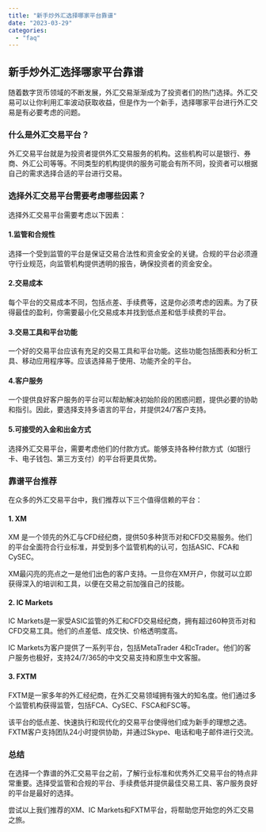 ```yaml
---
title: "新手炒外汇选择哪家平台靠谱"
date: "2023-03-29"
categories: 
  - "faq"
---
```


## 新手炒外汇选择哪家平台靠谱

随着数字货币领域的不断发展，外汇交易渐渐成为了投资者们的热门选择。外汇交易可以让你利用汇率波动获取收益，但是作为一个新手，选择哪家平台进行外汇交易是有必要考虑的问题。

### 什么是外汇交易平台？

外汇交易平台就是为投资者提供外汇交易服务的机构。这些机构可以是银行、券商、外汇公司等等。不同类型的机构提供的服务可能会有所不同，投资者可以根据自己的需求选择合适的平台进行交易。

### 选择外汇交易平台需要考虑哪些因素？

选择外汇交易平台需要考虑以下因素：

#### 1.监管和合规性

选择一个受到监管的平台是保证交易合法性和资金安全的关键。合规的平台必须遵守行业规范，向监管机构提供透明的报告，确保投资者的资金安全。

#### 2.交易成本

每个平台的交易成本不同，包括点差、手续费等，这是你必须考虑的因素。为了获得最佳的盈利，你需要最小化交易成本并找到低点差和低手续费的平台。

#### 3.交易工具和平台功能

一个好的交易平台应该有充足的交易工具和平台功能。这些功能包括图表和分析工具、移动应用程序等。应该选择易于使用、功能齐全的平台。

#### 4.客户服务

一个提供良好客户服务的平台可以帮助解决初始阶段的困惑问题，提供必要的协助和指引。因此，要选择支持多语言的平台，并提供24/7客户支持。

#### 5.可接受的入金和出金方式

选择外汇交易平台，需要考虑他们的付款方式。能够支持各种付款方式（如银行卡、电子钱包、第三方支付）的平台将更具优势。

### 靠谱平台推荐

在众多的外汇交易平台中，我们推荐以下三个值得信赖的平台：

#### 1\. XM

XM 是一个领先的外汇与CFD经纪商，提供50多种货币对和CFD交易服务。他们的平台全面符合行业标准，并受到多个监管机构的认可，包括ASIC、FCA和CySEC。

XM最闪亮的亮点之一是他们出色的客户支持。一旦你在XM开户，你就可以立即获得深入的培训和工具，以便在交易之前加强自己的技能。

#### 2\. IC Markets

IC Markets是一家受ASIC监管的外汇和CFD交易经纪商，拥有超过60种货币对和CFD交易工具。他们的点差低、成交快、价格透明度高。

IC Markets为客户提供了一系列平台，包括MetaTrader 4和cTrader。他们的客户服务也极好，支持24/7/365的中文交易支持和原生中文客服。

#### 3\. FXTM

FXTM是一家多年的外汇经纪商，在外汇交易领域拥有强大的知名度。他们通过多个监管机构获得监管，包括FCA、CySEC、FSCA和FSC等。

该平台的低点差、快速执行和现代化的交易平台使得他们成为新手的理想之选。FXTM客户支持团队24小时提供协助，并通过Skype、电话和电子邮件进行交流。

### 总结

在选择一个靠谱的外汇交易平台之前，了解行业标准和优秀外汇交易平台的特点非常重要。选择受监管和合规的平台、手续费低并提供最佳交易工具、客户服务良好的平台是最好的选择。

尝试以上我们推荐的XM、IC Markets和FXTM平台，将帮助您开始您的外汇交易之旅。
